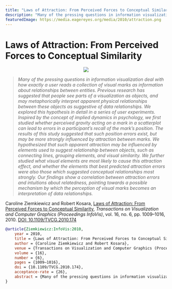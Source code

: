 ```yaml
---
title: "Laws of Attraction: From Perceived Forces to Conceptual Similarity"
description: "Many of the pressing questions in information visualization deal with how exactly a user reads a collection of visual marks as information about relationships between entities. Previous research has suggested that people see parts of a visualization as objects, and may metaphorically interpret apparent physical relationships between these objects as suggestive of data relationships. We explored this hypothesis in detail in a series of user experiments. Inspired by the concept of implied dynamics in psychology, we first studied whether perceived gravity acting on a mark in a scatterplot can lead to errors in a participant’s recall of the mark’s position. The results of this study suggested that such position errors exist, but may be more strongly influenced by attraction between marks. We hypothesized that such apparent attraction may be influenced by elements used to suggest relationship between objects, such as connecting lines, grouping elements, and visual similarity. We further studied what visual elements are most likely to cause this attraction effect, and whether the elements that best predicted attraction errors were also those which suggested conceptual relationships most strongly. Our findings show a correlation between attraction errors and intuitions about relatedness, pointing towards a possible mechanism by which the perception of visual marks becomes an interpretation of data relationships."
featuredImage: https://media.eagereyes.org/media/2010/attraction.png
---
```


# Laws of Attraction: From Perceived Forces to Conceptual Similarity

<p align="center"><img src="https://media.eagereyes.org/media/2010/attraction.png" /></p>

> _Many of the pressing questions in information visualization deal with how exactly a user reads a collection of visual marks as information about relationships between entities. Previous research has suggested that people see parts of a visualization as objects, and may metaphorically interpret apparent physical relationships between these objects as suggestive of data relationships. We explored this hypothesis in detail in a series of user experiments. Inspired by the concept of implied dynamics in psychology, we first studied whether perceived gravity acting on a mark in a scatterplot can lead to errors in a participant’s recall of the mark’s position. The results of this study suggested that such position errors exist, but may be more strongly influenced by attraction between marks. We hypothesized that such apparent attraction may be influenced by elements used to suggest relationship between objects, such as connecting lines, grouping elements, and visual similarity. We further studied what visual elements are most likely to cause this attraction effect, and whether the elements that best predicted attraction errors were also those which suggested conceptual relationships most strongly. Our findings show a correlation between attraction errors and intuitions about relatedness, pointing towards a possible mechanism by which the perception of visual marks becomes an interpretation of data relationships._

Caroline Ziemkiewicz and Robert Kosara, <a href="https://media.eagereyes.org/papers/2010/Ziemkiewicz-InfoVis-2010.pdf" target="_blank">Laws of Attraction: From Perceived Forces to Conceptual Similarity</a>, _Transactions on Visualization and Computer Graphics (Proceedings InfoVis)_, vol. 16, no. 6, pp. 1009–1016, 2010. <a href="https://dx.doi.org/10.1109/TVCG.2010.174" target="_new">DOI: 10.1109/TVCG.2010.174</a>


```bibtex
@article{Ziemkiewicz:InfoVis:2010,
	year = 2010,
	title = {Laws of Attraction: From Perceived Forces to Conceptual Similarity},
	author = {Caroline Ziemkiewicz and Robert Kosara},
	venue = {Transactions on Visualization and Computer Graphics (Proceedings InfoVis)},
	volume = {16},
	number = {6},
	pages = {1009–1016},
	doi = {10.1109/TVCG.2010.174},
	acceptance-rate = {26},
	abstract = {Many of the pressing questions in information visualization deal with how exactly a user reads a collection of visual marks as information about relationships between entities. Previous research has suggested that people see parts of a visualization as objects, and may metaphorically interpret apparent physical relationships between these objects as suggestive of data relationships. We explored this hypothesis in detail in a series of user experiments. Inspired by the concept of implied dynamics in psychology, we first studied whether perceived gravity acting on a mark in a scatterplot can lead to errors in a participant’s recall of the mark’s position. The results of this study suggested that such position errors exist, but may be more strongly influenced by attraction between marks. We hypothesized that such apparent attraction may be influenced by elements used to suggest relationship between objects, such as connecting lines, grouping elements, and visual similarity. We further studied what visual elements are most likely to cause this attraction effect, and whether the elements that best predicted attraction errors were also those which suggested conceptual relationships most strongly. Our findings show a correlation between attraction errors and intuitions about relatedness, pointing towards a possible mechanism by which the perception of visual marks becomes an interpretation of data relationships.},
}
```

